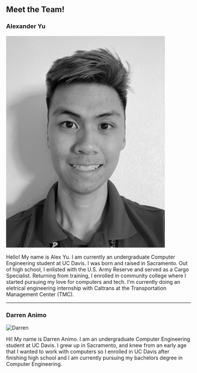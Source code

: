 ## Meet the Team! 

### Alexander Yu


![Alex Yu](AlexBioPic.jpg)

Hello! My name is Alex Yu. I am currently an undergraduate Computer Engineering student at UC Davis. I was born and raised in Sacramento. Out of high school, I enlisted with the U.S. Army Reserve and served as a Cargo Specialist. Returning from training, I enrolled in community college where I started pursuing my love for computers and tech. 
I'm currently doing an eletrical engineering internship with Caltrans at the Transportation Management Center (TMC).

---
### Darren Animo
![Darren](darrn.jpg)

Hi! My name is Darren Animo. I am an undergraduate Computer Engineering student at UC Davis. I grew up in Sacramento, and knew from an early age that I wanted to work with computers so I enrolled in UC Davis after finishing high school and I am currently pursuing my bachelors degree in Computer Engineering.
